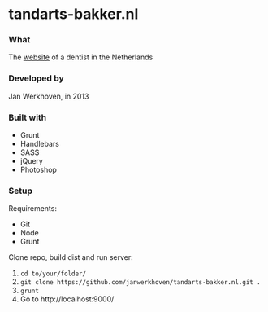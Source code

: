 # tandarts-bakker.nl

### What
The [website](http://tandarts-bakker.nl/) of a dentist in the Netherlands

### Developed by
Jan Werkhoven, in 2013

### Built with
* Grunt
* Handlebars
* SASS
* jQuery
* Photoshop

### Setup
Requirements:
* Git
* Node
* Grunt

Clone repo, build dist and run server:

1. `cd to/your/folder/`
2. `git clone https://github.com/janwerkhoven/tandarts-bakker.nl.git .`
3. `grunt`
4. Go to http://localhost:9000/
